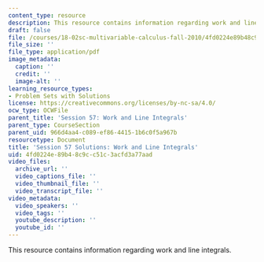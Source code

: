 ```yaml
---
content_type: resource
description: This resource contains information regarding work and line integrals.
draft: false
file: /courses/18-02sc-multivariable-calculus-fall-2010/4fd0224e89b48c9cc51c3acfd3a77aad_MIT18_02SC_pb_57_comb.pdf
file_size: ''
file_type: application/pdf
image_metadata:
  caption: ''
  credit: ''
  image-alt: ''
learning_resource_types:
- Problem Sets with Solutions
license: https://creativecommons.org/licenses/by-nc-sa/4.0/
ocw_type: OCWFile
parent_title: 'Session 57: Work and Line Integrals'
parent_type: CourseSection
parent_uid: 966d4aa4-c089-ef86-4415-1b6c0f5a967b
resourcetype: Document
title: 'Session 57 Solutions: Work and Line Integrals'
uid: 4fd0224e-89b4-8c9c-c51c-3acfd3a77aad
video_files:
  archive_url: ''
  video_captions_file: ''
  video_thumbnail_file: ''
  video_transcript_file: ''
video_metadata:
  video_speakers: ''
  video_tags: ''
  youtube_description: ''
  youtube_id: ''
---
```

This resource contains information regarding work and line integrals.